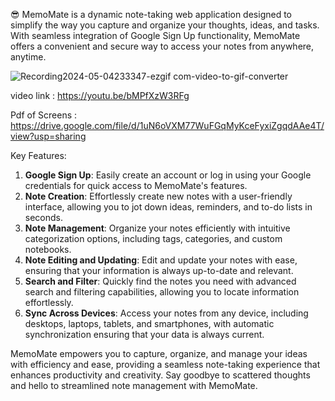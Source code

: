 😎 MemoMate is a dynamic note-taking web application designed to simplify the way you capture and organize your thoughts, ideas, and tasks. With seamless integration of Google Sign Up functionality, MemoMate offers a convenient and secure way to access your notes from anywhere, anytime.

![Recording2024-05-04233347-ezgif com-video-to-gif-converter](https://github.com/add0203/MemoMate/assets/120220077/dbbe7a1e-6194-4fe6-85a7-c5f4848cf2e4)

video link : https://youtu.be/bMPfXzW3RFg

Pdf of Screens : https://drive.google.com/file/d/1uN6oVXM77WuFGqMyKceFyxiZgqdAAe4T/view?usp=sharing

Key Features:
1. **Google Sign Up**: Easily create an account or log in using your Google credentials for quick access to MemoMate's features.
2. **Note Creation**: Effortlessly create new notes with a user-friendly interface, allowing you to jot down ideas, reminders, and to-do lists in seconds.
3. **Note Management**: Organize your notes efficiently with intuitive categorization options, including tags, categories, and custom notebooks.
4. **Note Editing and Updating**: Edit and update your notes with ease, ensuring that your information is always up-to-date and relevant.
5. **Search and Filter**: Quickly find the notes you need with advanced search and filtering capabilities, allowing you to locate information effortlessly.
6. **Sync Across Devices**: Access your notes from any device, including desktops, laptops, tablets, and smartphones, with automatic synchronization ensuring that your data is always current.

MemoMate empowers you to capture, organize, and manage your ideas with efficiency and ease, providing a seamless note-taking experience that enhances productivity and creativity. Say goodbye to scattered thoughts and hello to streamlined note management with MemoMate.
